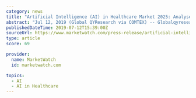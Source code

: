 ```yaml
---
category: news
title: "Artificial Intelligence (AI) in Healthcare Market 2025: Analysed by Business Growth, Development Factors and Future Trends"
abstract: "Jul 12, 2019 (Global QYResearch via COMTEX) -- Globalqyresearch.com has recently added a research document to their roster titled Global Artificial Intelligence (AI) in Healthcare Market Insights, Forecast to 2025 The report analyzes and forecasts the ..."
publishedDateTime: 2019-07-12T15:39:00Z
sourceUrl: https://www.marketwatch.com/press-release/artificial-intelligence-ai-in-healthcare-market-2025-analysed-by-business-growth-development-factors-and-future-trends-2019-07-12
type: article
score: 69

provider:
  name: MarketWatch
  id: marketwatch.com

topics:
  - AI
  - AI in Healthcare
---
```

